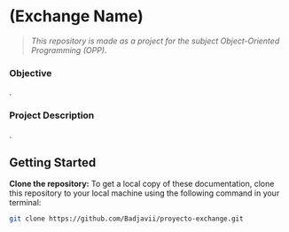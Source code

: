 # (Exchange Name)

> *This repository is made as a project for the subject Object-Oriented Programming (OPP)*.

### Objective

.

### Project Description

.

## Getting Started

**Clone the repository:** To get a local copy of these documentation, clone this repository to your local machine using the following command in your terminal:
```bash
git clone https://github.com/Badjavii/proyecto-exchange.git
```
